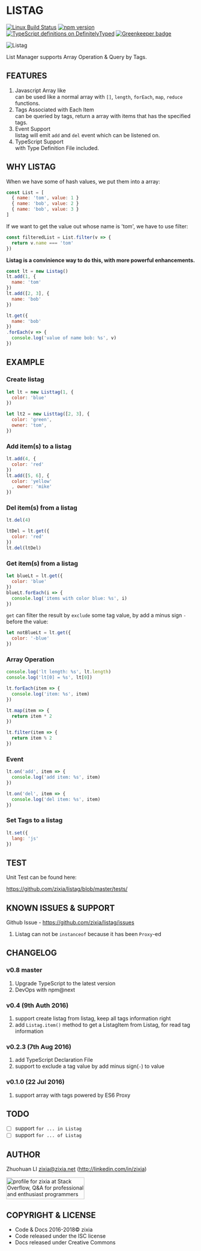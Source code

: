 # LISTAG

[![Linux Build Status](https://travis-ci.com/zixia/listag.svg?branch=master)](https://travis-ci.com/zixia/listag)
[![npm version](https://badge.fury.io/js/listag.svg)](https://badge.fury.io/js/listag)
[![TypeScript definitions on DefinitelyTyped](http://definitelytyped.org/badges/standard-flat.svg)](http://definitelytyped.org) [![Greenkeeper badge](https://badges.greenkeeper.io/zixia/listag.svg)](https://greenkeeper.io/)

![Listag](https://zixia.github.io/listag/images/listag.png)

List Manager supports Array Operation & Query by Tags.

## FEATURES

1. Javascript Array like  
    can be used like a normal array with `[]`, `length`, `forEach`, `map`, `reduce` functions.
2. Tags Associated with Each Item  
    can be queried by tags, return a array with items that has the specified tags.
3. Event Support  
    listag will emit `add` and `del` event which can be listened on.
4. TypeScript Support  
    with Type Definition File included.

## WHY LISTAG

When we have some of hash values, we put them into a array:

```javascript
const List = [
  { name: 'tom', value: 1 }
  { name: 'bob', value: 2 }
  { name: 'bob', value: 3 }
]
```

If we want to get the value out whose name is 'tom', we have to use filter:

```javascript
const filteredList = List.filter(v => {
  return v.name === 'tom'
})
```

**Listag is a convinience way to do this, with more powerful enhancements.**

```javascript
const lt = new Listag()
lt.add(1, {
  name: 'tom'
})
lt.add([2, 3], {
  name: 'bob'
})

lt.get({
  name: 'bob'
})
.forEach(v => {
  console.log('value of name bob: %s', v)
})
```

## EXAMPLE

### Create listag

```javascript
let lt = new Listtag(1, {
  color: 'blue'
})

let lt2 = new Listtag([2, 3], {
  color: 'green',
  owner: 'tom',
})

```

### Add item(s) to a listag

```javascript
lt.add(4, {
  color: 'red'
})
lt.add([5, 6], {
  color: 'yellow'
  , owner: 'mike'
})
```

### Del item(s) from a listag

```javascript
lt.del(4)

ltDel = lt.get({
  color: 'red'
})
lt.del(ltDel)
```

### Get item(s) from a listag

```javascript
let blueLt = lt.get({
  color: 'blue'
})
blueLt.forEach(i => {
  console.log('items with color blue: %s', i)
})
```

`get` can filter the result by `exclude` some tag value, by add a minus sign `-` before the value:

```javascript
let notBlueLt = lt.get({
  color: '-blue'
})
```

### Array Operation

```javascript
console.log('lt length: %s', lt.length)
console.log('lt[0] = %s', lt[0])

lt.forEach(item => {
  console.log('item: %s', item)
})

lt.map(item => {
  return item * 2
})

lt.filter(item => {
  return item % 2
})
```

### Event

```javascript
lt.on('add', item => {
  console.log('add item: %s', item)
})

lt.on('del', item => {
  console.log('del item: %s', item)
})

```

### Set Tags to a listag

```javascript
lt.set({
  lang: 'js'
})
```

## TEST

Unit Test can be found here:

<https://github.com/zixia/listag/blob/master/tests/>

## KNOWN ISSUES & SUPPORT

Github Issue - <https://github.com/zixia/listag/issues>

1. Listag can not be `instanceof` because it has been `Proxy`-ed

## CHANGELOG

### v0.8 master

1. Upgrade TypeScript to the latest version
2. DevOps with npm@next

### v0.4 (9th Auth 2016)

1. support create listag from listag, keep all tags information right
1. add `Listag.item()` method to get a ListagItem from Listag, for read tag information

### v0.2.3 (7th Aug 2016)

1. add TypeScript Declaration File
1. support to exclude a tag value by add minus sign(`-`) to value

### v0.1.0 (22 Jul 2016)

1. support array with tags powered by ES6 Proxy

## TODO

- [ ] support `for ... in Listag`
- [ ] support `for ... of Listag`

## AUTHOR

Zhuohuan LI <zixia@zixia.net> (http://linkedin.com/in/zixia)

<a href="http://stackoverflow.com/users/1123955/zixia">
  <img src="http://stackoverflow.com/users/flair/1123955.png" width="208" height="58" alt="profile for zixia at Stack Overflow, Q&amp;A for professional and enthusiast programmers" title="profile for zixia at Stack Overflow, Q&amp;A for professional and enthusiast programmers">
</a>

## COPYRIGHT & LICENSE

* Code & Docs 2016-2018© zixia
* Code released under the ISC license
* Docs released under Creative Commons
